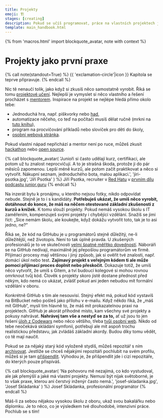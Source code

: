 ```yaml
---
title: Projekty
emoji: 🏗️
stages: [creating]
description: Pokud se učíš programovat, práce na vlastních projektech je nejdůležitější věc na tvé cestě
template: main_handbook.html
---
```


{% from 'macros.html' import blockquote_avatar, note with context %}

# Projekty jako první praxe

{% call note(standout=True) %}
  {{ 'exclamation-circle'|icon }} Kapitola se teprve připravuje.
{% endcall %}

Nic tě nenaučí tolik, jako když si zkusíš něco samostatně vyrobit. Říká se tomu [projektové učení](https://cs.wikipedia.org/wiki/Projektov%C3%A9_u%C4%8Den%C3%AD). Nejlepší je vymyslet si něco vlastního a řešení procházet s [mentorem](mentoring.md). Inspirace na projekt se nejlépe hledá přímo okolo tebe:

*   Jednoduchá hra, např. piškvorky nebo [had](https://naucse.python.cz/2018/snake-brno/),
*   automatizace něčeho, co teď na počítači musíš dělat ručně (mrkni na [tuto knihu](https://automatetheboringstuff.com)),
*   program na procvičování příkladů nebo slovíček pro děti do školy,
*   [osobní webová stránka](candidate.md#osobni-web-a-blog).

Pokud vlastní nápad nepřichází a mentor není po ruce, můžeš zkusit [hackathon](collaboration.md) nebo [open source](collaboration.md).

{% call blockquote_avatar(
  'Junioři si často udělají kurz, certifikaci, ale potom už tu znalost neprocvičují. A to je strašná škoda, protože ji do pár měsíců zapomenou. Lepší méně kurzů, ale potom začít praktikovat a něco si vytvořit. Nákupní seznam, jednoduchého bota, malou aplikaci.',
  'jiri-psotka.jpg',
  'Jiří Psotka'
) %}
  Jiří Psotka, recruiter v [Red Hatu](https://www.redhat.com/en/jobs) v [prvním dílu podcastu junior.guru](../podcast/1.jinja)
{% endcall %}

Na inzerát bytu k pronájmu, u kterého nejsou fotky, nikdo odpovídat nebude. Stejně je to i s kandidáty. **Potřebuješ ukázat, že umíš něco vyrobit, dotáhnout do konce, že máš na něčem otestované základní zkušenosti z kurzů a knížek.** K tomu slouží projekty. Pokud nemáš vysokou školu s IT zaměřením, kompenzuješ svými projekty i chybějící vzdělání. Snažíš se jimi říct: „Sice nemám školu, ale koukejte, když dokážu vytvořit toto, tak je to asi jedno, ne?“

Říká se, že kód na GitHubu je u programátorů stejně důležitý, ne-li důležitější, než životopis. Není to tak úplně pravda. U zkušených profesionálů je to ve skutečnosti [velmi špatné měřítko dovedností](https://web.archive.org/web/20240329194129/https://www.benfrederickson.com/github-wont-help-with-hiring/). Náboráři se na GitHub nedívají, maximálně jej přepošlou programátorům ve firmě. Přijímací procesy mají většinou i jiný způsob, jak si ověřit tvé znalosti, např. domácí úkol nebo test. **Zajímavý projekt s veřejným kódem ti ale může pomoci přijímací proces doplnit nebo přeskočit.** Dokazuje totiž, že umíš něco vytvořit, že umíš s Gitem, a tví budoucí kolegové si mohou rovnou omrknout tvůj kód. Člověk s projekty skoro jistě dostane přednost před někým, kdo nemá co ukázat, zvlášť pokud ani jeden nebudou mít formální vzdělání v oboru.

Konkrétně GitHub s tím ale nesouvisí. Stejný efekt má, pokud kód vystavíš na BitBucket nebo pošleš jako přílohu v e-mailu. Když někdo říká, že „máš mít GitHub“, myslí tím hlavně to, že máš mít prokazatelnou praxi na projektech. GitHub je akorát příhodné místo, kam všechny své projekty a pokusy nahrávat. **Nahrávej tam vše a nestyď se za to,** ať už jsou to jen řešení [úloh z Codewars](practice.md) nebo něco většího, třeba [tvůj osobní web](candidate.md#osobni-web-a-blog). Nikdo od tebe neočekává skládání symfonií, potřebují ale mít aspoň trochu realistickou představu, jak zvládáš základní akordy. Budou díky tomu vědět, co tě mají naučit.

Pokud se za nějaký starý kód vyloženě stydíš, můžeš repozitář s ním [archivovat](https://docs.github.com/en/repositories/archiving-a-github-repository/archiving-repositories). Jestliže se chceš nějakými repozitáři pochlubit na svém profilu, můžeš si je tam [přišpendlit](https://github.blog/2016-06-16-pin-repositories-to-your-github-profile/). Výhodou je, že přišpendlit jde i cizí repozitáře, do kterých pouze přispíváš.

{% call blockquote_avatar(
  'Na pohovoru mě nezajímá, co kdo vystudoval, ale jak přemýšlí a jaké má vlastní projekty. Nemusí být nijak světoborné, je to však praxe, kterou ani čerstvý inženýr často nemá.',
  'josef-skladanka.jpg',
  'Josef Skládanka'
) %}
  Josef Skládanka, profesionální programátor
{% endcall %}

Máš-li za sebou nějakou vysokou školu z oboru, ukaž svou bakalářku nebo diplomku. Je to něco, co je výsledkem tvé dlouhodobé, intenzivní práce. Pochlub se s tím!

<!-- {#

https://dariagrudzien.com/posts/the-one-about-your-github-account/

kam veřejně napsat, že tady chybí https://junior.guru/handbook/practice/#najdi-si-projekt info o tom, že projekt nemusí být unikátní? že to může klidně být todolist
protože mám pocit, že si to tak 2/3 lidí myslí, možná i víc

https://free-for.dev/

Challenging projects every programmer should try - Austin Z. Henley
https://austinhenley.com/blog/challengingprojects.html

https://www.frontendmentor.io/

https://codingcompetitions.withgoogle.com/codejam
https://adventofcode.com

Prozkoumat tohleto od Radka - https://www.codingame.com/start

ODKAZ + Oficiálna windows calkulacka je napisana v C++, open source tu https://github.com/microsoft/calculator Kalkulačky napísané v pythone nájdete tu https://github.com/topics/calculator-python

Návrhy na menší projekty, které si začínající programátor může zkusit udělat

Zen advice about code ownership
https://twitter.com/vboykis/status/1325972944636567553

jak na projekty https://discord.com/channels/769966886598737931/769966887055392768/897411691321643018

projekty: hypotecni kalkulacka, bot na CI o pocasi, git scraper, ...

nápady na "domácí projekty"

projekty vs zadání na pohovory

č.d jako projekt https://discord.com/channels/769966886598737931/769966887055392768/809182650497105930

Jak na projekty
https://docs.google.com/document/d/1gk-sER2SHuW6T9sJZyYg5nMUaKNh0w2_-5HCGiF9zxs/edit
https://discord.com/channels/769966886598737931/769966887055392768/817042156581421086

https://blog.cesko.digital/2021/06/zkuste-open-source

tipy na projekty - č.d nebo okopírovat věc (spotify, yablko kurz viz link)
https://www.linkedin.com/feed/update/urn:li:activity:6796762431776403456/
https://www.codementor.io/projects

https://www.heroine.cz/zeny-it/7047-jak-si-vybudovat-portfolio-a-ukazat-co-uz-v-it-umite

koľko HODÍN DENNE musím PROGRAMOVAŤ? (programátor radí) https://www.youtube.com/watch?app=desktop&v=LG-d_BOZE6k

big book of small python projects https://nostarch.com/big-book-small-python-projects, https://overcast.fm/+YStfd8vYo


https://www.facebook.com/groups/frontendistiprace/posts/3175112979423874

Jak tady už lidi radí, kurz nestačí - i kdyby ti to na kurzu nastokrát opakovali 🙂 Pár takových kurzů se blíží k tomu, aby to stačilo, ale i tak někdy pochybuju. Až se něco naučíš, potřebuješ si to pak sám na něčem vyzkoušet a dokázat tím sobě a později na pohovoru ostatním, že nabyté znalosti dokážeš samostatně aplikovat. Samostatně neznamená, že ti nesmí nikdo radit, to vůbec, ale že sám postupuješ a postupně něco tvoříš, debuguješ, hledáš řešení, vybíráš řešení, aplikuješ rady, analyzuješ problém, rozvrhneš si práci.

Takže přesně jak tady padlo, udělat appku na počítání slepic. Nejdřív jen HTML a CSS, pak něco rozhýbat přes JS. Pak přidat počítání bobků slepic. Pak přidat uložení do localstorage. Pak přidat možnost lajkovat slepice. Pak vylepšit design. Pak to třeba přepsat do nějakého frameworku. Tohle si po večerech ladit, ptát se všech okolo když se na něčem zasekneš, získávat sebedůvěru a učit se při tom další věci, které při tom samy vyplynou (Git, API, atd.) a budeš potřebovat je pochopit.

V průběhu to někam nahrát a ukazovat lidem, ať si do toho klikají a počítají slepice. Třeba ti i napíšou, že to nefunguje dobře na mobilu, nebo něco poradí. Nemusí to být hotové, protože to nebude hotové nikdy. Kód nahraješ třeba na ten GitHub a do CV dáš na oboje odkaz - na kód i výsledek. Vyladíš CV a už v průběhu, co vylepšuješ kalkulačku na slepice, začneš CVčko posílat na juniorní nabídky, nebo sem napíšeš znovu a nabídneš se, ale už s něčím v ruce. Jak by vypadal tvůj status tady, kdyby k němu byl odkaz na kalkulačku slepic? 😃 Jako zní to vtipně, ale já si myslím, že bys pár nabídek práce už i dostal.

Přes vlastní projekt máš šanci kompenzovat neformální vzdělání, které máš díky kurzu, rozšířit si vzdělání o další praktické věci, upevnit svoje sebevědomí a mít v ruce něco, co ukážeš na pohovoru. Pokud se budeš v průběhu tvorby projektu ptát a chodit na srazy Frontendistů a networkovat, najdeš si už i nějaké kámoše v oboru, kteří ti poradí, nebo něco dohodí.

Já tohle lidem radím na https://junior.guru/handbook/ a v klubu https://junior.guru/club/, který jsem pro juniory vytvořil přesně za účelem toho, aby měli někoho po ruce a dostalo se jim pomoci. Z toho co pozoruju, toto je ten osvědčený postup, jak ve tvém případě (a případě Zuzka Procházková, která tu psala komentář) postupovat.

Automated Code Review for C#, C++, Java, CSS, JS, Go, Python, Ruby, TypeScript, Scala, CoffeeScript, Groovy, C, PHP, Dockerfile, Shell, YAML, Vue, HTML, Swift, Kotlin, PowerShell, Dart and R source code | CodeFactor
https://www.codefactor.io/

TODO přidat do projektu:

Me osobne prijde, ze nejlepsi zpusob jak "se to naucit" je najit si problem(y) ktery te tizi, a zkusit s tim neco udelat. Zacnes od drobnosti (ano, na zacatku je tezky zjistit, co je drobnost, ale to je soucast procesu uceni se) typu "rucne neco opakovane pisu do excelu, tak si na to udelam program", nebo "hraju onlinovku a zajima me jak optimalne utracet zdroje a posilat vojacky do bitvy" (hmm, existuje vubec jeste fenomen veic jako Duna online a tak? Citim se starej), pak si zkusis napsat treba jednoduchou skakacku, nebo neco co ti pomuze ucenim se treba ciziho jazyka. Zjistis ze existuje neco jako sit a internet, tak si zkusis k ty skakacce treba pripsat druhyho hrace ovladanyho po siti...

pythonanywhere
https://www.facebook.com/groups/ucimepython/permalink/2784405088331098/

Nápady na projekty
https://www.reddit.com/r/learnprogramming/comments/i2c0ud/keep_being_told_to_build_projects_but_dont_know/

Python projects for beginners
https://www.reddit.com/r/opensource/comments/i2bqyx/i_made_3_current_python_projects_for_beginners/

Python Projects with Source Code – Practice Top Projects in Python
https://data-flair.training/blogs/python-projects-with-source-code/

Čus - v dnešním videu vysvětluje jak začít s prgáním, má tam doporučení na nějaký tutoriály, to je celkem standardní, ale na konci se mi líbí jak zmiňuje svůj první programovací projekt, to mi občas chybí, něco hodně konkrétního. https://www.youtube.com/watch?v=khqIPspzh4A

https://www.practicepython.org/exercises/

Jak na projekty - jak zjistit zda jsem si nevymyslel blbost
https://discord.com/channels/769966886598737931/789045589869461536/911723281869053952

web scraping sandbox
http://toscrape.com/

https://www.vaclavaky.cz/
https://github.com/jandolezal/energy-mix
https://jakbude.herokuapp.com/

review
https://discord.com/channels/769966886598737931/1089219133968752650/1096078922724163615

https://dariagrudzien.com/posts/the-one-about-giving-and-receiving-feedback/

Jak sehnat jobíky
https://discord.com/channels/769966886598737931/769966887055392768/857539026194399232


PROC NEDELAT ESHOPY
Rozhodně ne jako byznys model pro začátečníka v oboru. Fungující byznys modely v tomto směru:
- Jsme velmi náročný eshop a máme vlastní inhouse tým lidí, kteří ho dělají (Alza, Mall, CZC…).
- Jsme velká firma, která dělá pouze systém pro eshopy a to prodáváme ostatním (Shopify, v česku ShopSys), ostatní u nás provoz eshopu de facto outsourcují.
- Jsme velká agentura s týmy lidí a jsme schopni vytvořit nebo dlouhodobě tvořit náročný eshop úplně na míru jako subdodavatel. (Vlastně nevím, jestli toto v roce 2021 opravdu ještě existuje?)
- Jsme malá agentura nebo profesionál na volné noze. Umím(e) dobře WordPress, WooCommerce, Shopify, apod., všechno zvládám(e) naklikat, nastavit, přizpůsobit, doplnit custom šablony, nainstalovat pluginy, propojit, atd.
Třeba https://www.digismoothie.com/ je česká firma o pár lidech, dělají eshopy na míru, ale dělají je tak, že použijou Shopify a postaví to na tom 🙂 Protože kdyby měli dělat všechno, tak je to za a) zbytečné, b) by se zbláznili z toho, jak by se nadřeli.
Čím menší jsi, tím spíš se živíš rozšiřováním polotovaru v podobě WordPressu apod., jinak je to naprosto nerentabilní. Neříkám, že jako freelancer neseženeš zakázku na zhotovení eshopu, ale takové zakázky považuju za spojení pomýleného zadavatele a pomýleného zhotovitele, protože jeden nebo druhý by měli tušit, že platit zhotovení eshopu od úplných základů je blbost a reálně to má smysl opravdu až pro level na úrovni Alza, Mall, CZC, atd.
https://www.facebook.com/groups/144621756262987/permalink/847188889339600/?comment_id=847716445953511&reply_comment_id=848019465923209


včera a předevčírem mi bublinou prolétlo tohle vlákno https://twitter.com/varjmes/status/1363607492765376513, kde se lidé vyjadřují k tomu, jestli dělají side projects nebo ne. spousta lidí programuje v práci, ve volném čase už ne, to myšlení o programátorovi, co programuje od rána do noci se už posunulo. časté jsou sebevzdělávací side projects - vyzkoušet si technologie apod. nebo "cesta je cíl" - hraní si s projektem, ale nikdy nedokončit.

tipy na projekty
https://www.theguardian.com/news/datablog/2012/apr/25/baby-names-data
https://www.theguardian.com/news/datablog/2012/feb/14/highstreet-clothes-size-chart

Charakter juniorniho projektu
https://discord.com/channels/769966886598737931/788826407412170752/861505874539446282

--- https://discord.com/channels/769966886598737931/789087476072710174/862669093898813440
Jako nástroj doporučim naprosto boží TablePlus. Velmi lightweight, velmi rychlý, relativně levný https://tableplus.com/
---


--- https://discord.com/channels/769966886598737931/789087476072710174/864057143056662528
Zrovna ve čtvrtek jsem se na to víc koukal a úvodní video z této stránky má asi 25 minut a dá slušnou představu 😀
https://docs.docker.com/get-started/
---


--- https://discord.com/channels/769966886598737931/789087476072710174/864484645721604097
V minulosti měli limit 18 hod./den. Teď mají 550 hod./měsíc, případně 1000 hod./měsíc, když ověříš svojí identitu platební kartou. Průměrný měsíc má 730 hod. (konstanta, kterou je dobré si pamatovat, když procházíš ceníky cloudových služeb), takže by to mělo být v pohodě, i když tam pošleš Pingdoma/UptimeRobota.

Zdroj: https://devcenter.heroku.com/articles/free-dyno-hours#free-dyno-hour-pool
---


--- https://discord.com/channels/769966886598737931/769966887055392768/859041142553051138
Z mých poznámek, kde se dají sehnat projekty na rozjezd:

- https://junior.guru/practice/#projects
- dobrovolničení pro https://cesko.digital/
- okopírovat existující věc (viz co píše <@!419662350874837003> nebo yablko tu https://www.linkedin.com/feed/update/urn:li:activity:6796762431776403456/, nebo úplně pecka je toto https://github.com/danistefanovic/build-your-own-x )
- zpracování dat o jménech https://www.theguardian.com/news/datablog/2012/apr/25/baby-names-data, o velikostech oblečení https://www.theguardian.com/news/datablog/2012/feb/14/highstreet-clothes-size-chart
- nějaká další inspirace tady https://www.codementor.io/projects
- https://data-flair.training/blogs/python-projects-with-source-code/
- https://automatetheboringstuff.com/
- tady je spousta dalších nápadů  https://www.reddit.com/r/learnprogramming/comments/i2c0ud/keep_being_told_to_build_projects_but_dont_know/

Nejlepší samozřejmě je, když k tomu máš nějaký osobní vztah, tzn. něco, co ti usnadní život nebo tě bude bavit, ať už je to program, který analyzuje výdaje na účtu, hypoteční kalkulačka na míru, procvičování počítání pro děti, osobní web o nějakém koníčku... Trochu už se to řešilo i tady https://discord.com/channels/769966886598737931/769966887055392768/817042156581421086
---


--- https://discord.com/channels/769966886598737931/788832177135026197/887690090162298930
Al Sweigart byl teď hostem podcastu https://realpython.com/podcasts/rpp/77/  právě kvůli té nové knížce. Docela inspirativní na poslech a obsah knihy je volně i online zde: https://inventwithpython.com/bigbookpython/
---


--- https://discord.com/channels/769966886598737931/789107031939481641/990100877064953856
Chceš ale vlastně vědět, jestli už je máš znalosti na to to zkusit, že?

Takovou informaci ti koukání na ta zadání bohužel nemusí dát, protože nevíš jak na to, co z toho zvládneš budou reagovat v té firmě. Někde mají hodně velká zadání, která „nejdou“ dodělat, chtějí třeba vidět, kam se dostaneš za dva dny a jak to bude vypadat apod.

Neříkám, že se z toho něco nedozvíš, ale dává mi větší smysl udělat si samostatný projekt (tedy ne takový, kterým tě provází nějaký tutorial) a pak to jít zkoušet už na ty pohovory.

Nevíš na co narazíš. Ten proces není nějak standardizovaný jako maturity, firmy jsou různý, dělaj různý věci a lidi v nich jsou taky různí, takže co stačí někde nemusí stačit jinde atd.

Samozřejmě jde i o to, jestli chceš/potřebuješ změnu co nejrychleji nebo je ti jedno, že budeš doma sedět třeba půl roku nebo rok „zbytečně“. Ono i kdybys řekl, že se „to chceš pořádně naučit“ tak si myslím, že po nějakých základech už se stejně rychleji budeš učit ve firmě už jen protože tomu budeš moci věnovat o dost víc času.
---


--- https://discord.com/channels/769966886598737931/769966887055392768/974343605437206548
Mít každý, i malý projekt, v gitu není špatný nápad, zvykat si s tím pracovat je důležité.

Jestli to pak chceš poslat i na GitHub je na tobě. Je to tvůj GitHub a je ok tam mít i nějaké rozpracované nebo banální věci veřejně.

Ale! Pokud hledáš první práci, mysli ale na to, že ten GitHub tě reprezentuje a pokud už se na něj bude někdo dívat, tak nebude mít moc času ani motivace to procházet všechno. Proto si myslím, že je lepší tam mít 2-5 tvých nejlepších projektů a ostatní skrýt, protože pokud se tam někdo dostane, může si udělat mylný dojem o tom, jak komplexní věci už zvládáš.
Jasně, odkážeš na ně z CV přímo, ale nikdy nevíš, kdo a jak se kam dostane…
---


--- https://discord.com/channels/769966886598737931/769966887055392768/974689373226422292
Čtu tvůj případ až teď a chtěl jsem poradit, ale nemám co 😎 Už tady všechno padlo:

1. Pokud už máš v něčem základy, šup a tvořit, vykašli se na další kurzy a učení teorie. Nejvíc se teď naučíš tím, že vytvoříš něco reálného, ať už to bude super mario nebo appka počasí se sluníčky a mráčky. Můžeš projet <#788826190692483082>, nebo můžeme zkusit něco vymyslet speciálně pro tebe. Je jedno co to bude, jako praxe a jako ukázka na pohovoru se počítá cokoliv, klidně webovka pro tvoje morče, pexeso s dinosaury, nebo kalkulačka pojištění. Začít s něčím malým a pak po kouskách vylepšovat, sdílet to tady, klidně rozpracované, nechávat si radit (to je odpověď <@971787978689089676> jak nevyhořet na vlastním projektu <:thisisfine:900831851361501214> ).

2. Dva pohovory jsou málo a motivoval bych tě, ať zkoušíš dál, ale pokud nemáš projekt, tak to dělat nebudu. Vytvoř si projekt, vylepšuj ho postupně, ukazuj ho pak jako praxi, kterou máš. Nech si vyladit CV podle https://junior.guru/handbook/cv/ v <#839059491432431616>. A potom až selže desátý pohovor, pojďme se zamyslet nad tím, kde je problém.

Dík <@652142810291765248>, <@971787978689089676>, <@814084764838658111>, <@866239781313708045> a dalším, že jste už <@567592397647773706> tak pěkně poradili <:meowthumbsup:842730599906279494>
---


--- https://discord.com/channels/769966886598737931/788832177135026197/969844861714984980
Narazila jsem na toto, super jako inspirace na projekty: https://copyassignment.com/
---


--- https://discord.com/channels/769966886598737931/811910392786845737/966807181519372338
<:react:842332165822742539> React-like framework v <:python:842331892091322389> Pythonu pro terminál 🙂 Třeba se to bude někomu hodit na projekt: https://github.com/Textualize/textual
---


--- https://discord.com/channels/769966886598737931/788832177135026197/965331497106165800
**Hromada zdrojů pro ruzné UI, stock media, Icons, Favicons, tools a miliarda dalšího!**
_Doporučuji si to připíchnout někde do záložek :-)_

_Velmi často aktualizované a přidávané další užitečné zdroje._

- https://github.com/bradtraversy/design-resources-for-developers#favicons
---


--- https://discord.com/channels/769966886598737931/769966887055392768/965219975793098842
Tip na projekt: když nevíte, co nového vytvořit, zkuste místo toho něco zkopírovat 🙂 https://dev.to/eknoor4197/i-built-a-devto-clone-from-scratch-including-the-api-56k9
To mi připomíná, že někdo takhle před lety přinesl na pohovor do Seznamu vlastnoručně vytvořenou kopii Seznam homepage. Prý byl úspěšný 🙂 Dává to smysl i z toho pohledu, že pak mate hromadu společných témat k diskuzi.
---


--- https://discord.com/channels/769966886598737931/769966887055392768/907183575244345355
https://www.reddit.com/r/learnprogramming/comments/2a9ygh/1000_beginner_programming_projects_xpost/
---


--- https://discord.com/channels/769966886598737931/811910782664704040/1085161148330029156
Třeba má někdo detailnější poznámky, ale alespoň body ze včerejšího povídání tady v klubovně.
Nebudu to ale vysvětlovat ani rozepisovat.

**Časté chyby začátečníků, když píšou HTML a CSS**
– nekódují podle návrhu, přestože to je většina práce pro většinu těch, co CSS tvoří
– kódují podle návrhu v PNG/JPG apod. místo Figmy (případně XD nebo Sketche)
– berou návrh příliš doslova (vlevo 39px, vpravo 40px…)
– berou návrh od oka: nedávají hodnoty z Figmy
– kopírují „CSS“ z Figmy, přestože 98 % těch hodnot nemá správné jednotky, případně nejsou dostatečné (font-family)
– nastavují `width` častěji než je nutno a ještě pevnými jednotkami (nevyužívají % apod.)
– nastavují `height`, které není potřeba nastavovat skoro nikdy – výška elementů vzniká z velikosti obsahu (často velikosti písma, line-height atd.) jeho paddingů, marginů, borderů atd. ne tak, že nastaví `height`
– zbytečně zaokrouhlují, i 5 desetinných míst je v pořádku
– používají padding tam, kde by stačil margin nebo dokonce gap
– nevyužívají dědičnost vlastností pro nastavení vlastností textu v celé stránce/webu
– jejich css selektory kopírují strukturu v HTML např. `body header p { … }` apod.
– používají v selektorech ID (stačí elementy, třídy + pseudoelementy, pseudotřídy atd.)
– využívají proměnné (custom properties v CSS nebo proměnné v Sassu) tam, kde nemají moc smysl
– používají _CSS reset_, který „smaže“ přiliš mnoho výchozích vlastností a musí je pak znovu nastavovat, spousta práce navíc
– mají „špatně“ nevalidní kód, nevyužívají validátor („dobře“ nevalidní kód je takový, který nic nerozbije, validita sama o sobě velkou hodnotu nemá)
– nekomentují si kód a za pár dní neví proč tam je to, co tam je

A dvě věci, které jsem myslím nezmínil.
– v Sassu příliš vnořují, špatně se to čte
– neporovnávají návrh s výsledkem v prohlížeči
– netestují ve všech možných šířkách (a případně i výškách).
---


--- https://discord.com/channels/769966886598737931/811910782664704040/1077904819328651344
V <#1075155024965025792> <@1016967149371277323> otevřela téma webu jako portfolia frontendisty.
Nemyslím si, že je nutné ho mít, ale mají ho všichni klienti <:coreskill:929824061071192084> CoreSkillu, kteří s námi procházejí cestou z „umím málo“ do „mám první práci“.

Proč? Protože je to výborné zadání na jednoduchý statický web, kterým začínáme a je méně motivující dělat nějaký cvičný, který se pak zahodí, než tohle, co má nějakej smysl a navíc obsah je jasnej. Taky je časem větší motivace ho upravovat a vylepšovat.
---


--- https://discord.com/channels/769966886598737931/1069298711202644051/1072093745635405924
Já vím, jak jsi to myslel, ale trochu se v tom pošťourám 🙂
> použitelná pro prezentaci mých dovedností, když odkaz posílám při odpovídání na nabízené pracovní pozice
Něco jsi vytvořil a je to odrazem tvých znalostí. Použitelné je tedy cokoliv, co zrovna vytvoříš, jelikož to dává firmě informaci o tom, co zhruba tě budou potřebovat doučit. (Slovo „zrovna” je důležité, protože neaktualizovaná věc stará půl roku, rok, by už asi tvé současné znalosti neodrážela.) Neexistuje žádná laťka projektu, za kterou když se dostaneš, je to použitelné. Můžeme vychytat nějaké chybky, které dělá každý začátečník. Ty si je opravíš a tím vylepšíš své znalosti. Takže se nestane opět nic jiného, než že projekt zrcadlí tvé znalosti. Prostě tvoř, vylepšuj a sem tam to zkus poslat na nějaké firmy s CVčkem. Pak ta otázka nestojí, jestli je to dost dobré, ale jestli si ta konkrétní firma vyhodnotí, že na ty konkrétní úkoly, na které tě potřebuje, tě se zvými zdroji zvládne zaučit z té úrovně, kterou si domyslí podle tvého projektu.
---


--- https://discord.com/channels/769966886598737931/1067513448168181850/1067758031472967750
hele mám 6 projektů
---


--- https://discord.com/channels/769966886598737931/1054825337160212571/1057998994980221040
<@668226181769986078> Myslím si, že i jinak proaktivní jedinci můžou mít s projekty problém, ať už se bavíme o jejich vymýšlení nebo realizaci. Společný projekt podle mě člověka více "nakopne", vyzkouší si (byť třeba v hodně omezené míře) spolupracovat s někým jiným a může se u toho naučit věci, se kterými se u samostatného projektu setkat nemusí 🙂 Může se tak třeba podílet i na něčem větším, co by jinak sám nezvládl. Někdo by to taky mohl vidět jako hybrida vlastního projektu a přispívání do něčeho open-source 🤷‍♂️

Moje představa zjednodušeně v bodech ⬇️ ⬇️ ⬇️ Hlavní jsou první dva body, další dva už jsou jen takové doplňky.
---


--- https://discord.com/channels/769966886598737931/1049695821962170498/1049697487209910272
Zkusím ti to dilema vyřešit: pokud se hlásíš na frontendové pozice, tak to musíš mít 100%, pokud ne, tak nepotřebuješ ani web.
---


--- https://discord.com/channels/769966886598737931/983615979881906197/983620893458702356
Pokud bys neměl projekt, tak na https://www.frontendmentor.io/ jsou zadání včetně návrhů.

Tenhle je zadarmo https://www.frontendmentor.io/challenges/space-tourism-multipage-website-gRWj1URZ3 (spíš webovka, ale můžeš ji udělat v Reactu, že jo…)

Jsou tam i víc JS věci typu pexeso https://www.frontendmentor.io/challenges/memory-game-vse4WFPvM a další
https://www.frontendmentor.io/challenges?difficulties=5,4&languages=HTML|CSS|JS

**Pokud bys dělal něco jinýho než *Space tourism*, tak si zaplať těch 12 dolarů na 1 měsíc a stáhni si zadání včetně souboru Figma, což je grafický program ve kterým dělá návrhy webů většina designérů. Je zadarmo (pro tvoje účely) a měl bys umět z něj vytáhnout jak co má přesně vypadat.**
---


--- https://discord.com/channels/769966886598737931/1113873887445397564/1113931127531520050
Junior guru je skvělá příručka. Nauč se základy , udělej alespoň jeden velkej projekt, vymazli github -cv. Následoval jsem tyhle kroky a fungovalo to. Ale nemůžeš vynechat ten projekt. Musíš si prostě tim ušpinit ruce a zaměstnat hlavu. Když si vymyslíš svůj, bude tě to více bavit. Ale musíš vytvářet. A googlit ,jak na ty dílči kroky, ne procházet něčí osnovu. Protože to tě nenutí tolik přemýšlet. člověk  nesmí skončit u piškvorek z návodu, musí přidat něco svého co ho donutí se posunout. A bude to nepříjemné, když se zasekneě. Stalo se mi to hodněkrát. Celý den jsem strávil na tom , jak udělat jednu věc, kterou senior napíše za  20 minut.  Bylo to peklo, říkal jsem si , tohle už je můj limit.  Ale pak jsem to vždy nějak napsal a fungovalo to. Po třech měsích v práci se stydím, za svůj projekt, se kterým jsem se o tu práci ucházel. Ale podle mě bylo to co zaměstnavatele přimělo mě vyzkoušet. To , že se pokusím udělat to co jsem si dal za úkol i když to je náročné. Protože ten projekt je  pro začátečníka podle mě náročnější než kurz.  Ale zábavnější. A určitě tě vědomí toho, že si to dokázal vyrobit, naplní víc, než certifikát.
Nechci hodnotit výše zmíněné kurzy,  určitě mohou pomoci získat znalosti. Ale upřímně si polož otázku, jestli ty nepotřebuješ jen aplikovat a procvičit to, co už si minimálně jednou slyšel. Fandím ti. Máš výdrž a když nepolevíš, tak se ti ten cíl splní. Sleduji tě už dlouho a opravdu držím palce. Kdyby si měl pocit, že se chceš na něco z mé cesty zeptat, klidně napiš. Ale opravdu, zkus jít za tu hranu, toho, co se ti třeba nechce..tam tě totiž čeká to ,co chceš 🙂
---


--- https://discord.com/channels/769966886598737931/788826190692483082/1119196194686648410
Pro ilustraci, tady je screenshot z plánovací tabulky, jak probíhal vývoj tohoto projektu.
---


---
https://neal.fun/space-elevator/ a dalsi na https://neal.fun/ jako inspirace
---


--- https://discord.com/channels/769966886598737931/811910782664704040/1136353788438007968
Zajímavé věci se ženou do CSS. Líbí se mi, jak si s tím vším borec hraje ❤️ Prostě jen proto, že může. Možná je to inspirace i pro juniory - až budete pracovat, tak budete muset dělat na užitečných věcech. Ale ve svých projektech si můžete hrát 😄 https://slideslive.com/39000629/supercharge-your-skills-with-creative-coding
---


--- https://discord.com/channels/769966886598737931/811910392786845737/1127897051741560883
Přivedlo mě to i na projekt refurb, který umí „modernizovat“ kód: https://github.com/dosisod/refurb Umím si představit, že by to šlo pustit na kódu nováčka v Pythonu a že by to umělo doporučit, jak nějaké věci jde s novějšími verzemi Pythonu udělat jednodušeji nebo chytřeji.
---


--- https://discord.com/channels/769966886598737931/811910392786845737/1127896694323949619
Zajímavý článek o tom, jak použít GitHub API a najít zajímavé nové projekty v Pythonu za účelem toho, že by do nich mohl člověk třeba i přispět v rámci open source: https://mostlypython.substack.com/p/exploring-recent-python-repositories
---


--- https://discord.com/channels/769966886598737931/769966887055392768/1196419372537876502
Často tu někdo řeší/řešil **výběr/vypracování prvního projektu**. Můžu doporučit tento článek: https://blog.boot.dev/education/building-your-first-coding-project/ Jsou tam samozřejmě zmíněně věci týkající se přímo dané vzdělávací platformy a zaměření (backend), ale i tak si myslím, že jde o dobré čtení 🙂
---


https://nedbatchelder.com/text/kindling.html


--- https://discord.com/channels/769966886598737931/1202963994420449380/1203002747532877874
Souhlasim s tim co bylo receno, ostatne se ti bude i lepe povidat o projektu, ktery je ti blizsi a ktery pouzivas. Dulezite take je, v jakem je ten projekt stavu - velky dojem, alespon na me, udela treba README kde je popsane jak projekt spustit, prilozene testy, nejaka standardizace atd proste ty veci ktere jsou casto vnimane jako "navic" a pritom jsou tolik dulezite pro realnou praci v pythonu. Zaroven jsou to ty veci, ktere cloveka bavi kdyz dela na projektu co je mu blizky a bavi ho si to vysperkovavat.

Par bodu na ktere se doporucuju podivat (a bez kterych si nedokazu predstavit realny projekt v jakekoliv firme):

* `README.md` s popisem co a jak to dela, jak to nainstalovat a rozjet
* `pyproject.toml` (nebo `setup.py`, `setup.cfg`, konkretni implementace je vcelku jedno) se zavislostmi (vcetne verzi)
* `pre-commit` s beznymi hooky jako `black` nebo `isort` ci `flake8`
* testy + instrukce jak je pustit v README
* Continuous Integration (CI) bohate staci github actions
* `Dockerfile` ci rovnou `docker-compose.yaml` ktery pusti cloveku demo
* screenshot (pokud je to relevantni) v README

Neni potreba ani jedna z tech veci a asi nikdo neceka, ze takovy projekt bude mit vsechny, ale kazda pomuze. Vzdy radsi uvidim jeden projekt ktery ma alespon par techto veci nez 4x rozpracovany tutorial.
---


--- https://discord.com/channels/769966886598737931/1206299260153237544/1206341306700529715
Souhlas s ostatními a trochu to rozepíšu:
- **více autorů kódu?** čtu: paráda umí nějak spolupracovat na kódu a když budu chtít vidět, co dělala ona, není to moc problém i když pokud to bylo nějak vymezené (třeba A dělal frontend a B dělala backend), tak bych to ještě rovnou zmínil v README
- v extrému si umím i představit, že na větším „cizím“ projektu někdo udělá pár pull requestů, tak odkáže přímo na ně a ne nutně na celý projekt
- **reviews?** čtu: super, někdo se už tomu začátečníkovi věnoval, není to čistej samouk, kterej má většinou hrozný díry
- i když je to projekt toho jednoho člověka nebo není, tak bych se stejně ptal, jak to funguje, co tam bylo těžký atd. jeden člověk dneska může, klidně i sám, spoustu věcí opsat nebo si nechat vygenerovat AI, aniž by jim příliš rozuměl.
---


Don't contribute to open source
https://www.youtube.com/watch?v=5nY_cy8zcO4


--- https://discord.com/channels/769966886598737931/1076121659976720494/1212283617808486411
Kdo obcas koukne na muj github, tak si muze vsimnout, ze tam pribyvaji ruzne casti kodu, nove tridy, metody a tak.
S <@708265650619154521> jsme udelali ohromny pokrok (alespon z me strany) a navic se na tom hodne ucim. Velky plus je to, ze mi Dale pomaha hodne 🙂
Jde to dobrym smerem, momentalne pracujeme na vyberu hry. Je to trochu tvrdsi orisek pro me, ale na druhou stranu uz vim +- co a jak. Chybi mi jeste ta zkusenost, kterou ma Dale.
Dale mi vcera odpoledne poslal zajimavou a velmi motivujici zpravu, cituji: ,,Neboj se experimentovat, neboj se
udelat rozhodnuti, vzdycky to muzes prepsat, zvykej si na to. Udelat "spravne" rozhodnuti na zacatku je temer nemozne.”

Toto me hodne namotivovalo 🙂
---


--- https://discord.com/channels/769966886598737931/788826407412170752/1212371552457330719
A nemá smysl se tím, především v případě domácího projektu, nějak trápit. Mám co mám. Ukážu, co mám. Jasně, za půl roku můžu třeba ukázat víc, ale to je nekonečný závod. Je lepší nechat posoudit druhou stranu, jestli je to pro ně dost, než se upinat na to, ze něco musí mít nějakou laťku, aby to bylo “dokončené” 🤷‍♂️
---


--- https://discord.com/channels/769966886598737931/769966887055392768/1212356957240033331
> My advice to a beginner dev struggling with their side-projects would be to always make sure that you're doing them for yourself, and for the right reasons. Instead of approaching your first project purely as a means to make it big or to impress recruiters, see it firstly as a means to learn and explore what's possible.
https://robbowen.digital/wrote-about/abandoned-side-projects/
---


--- https://discord.com/channels/769966886598737931/1215708215527088218/1217120094392553503
Přijde mi strašně super, že když něco vytvoříš, tak si z toho uděláš video, aby to šlo ukázat. Odkaz na takovou věc se pak dá dát i do CVčka a je to mnohem efektnější, než ukazovat kód. Je jasný, že kód je to důležité, ale holt jsme jenom lidi a když se to dobře odprezentuje, vždycky to zaujme víc. Kéž by tohle umělo víc juniorů.
---


Souhlasím, že dělat nějaké projekty navíc po večerech by nemělo být nutnou podmínkou, ale u juniorů to tak bohužel je, a to především u těch, kteří usilují o career switch a musí tím kompenzovat chybějící formální vzdělání nebo prostě jakoukoliv jinou praxi.


Zadání práce na doma mi dává smysl jen pokud není kód, nad kterým se můžu s kandidátem bavit a když ten kód je, ideálně bez práce dostupný na GitHubu, tak nemá cenu je zadávat.
A na pohovoru se budu (kromě samotné náplně práce) bavit právě o tom kódu… Ne každý si může dovolit mít projekty, ale pořád je to mnohem víc lidí, než si může dovolit studovat VŠ.


Když jsme u toho, tak sice říkáme GitHub a veřejně, ale ve skutečnosti prostě chci vidět kód a pokud je vystavený takhle, tak je to prostě pohodlné, nic víc.


Ber to tak, že na GitHub ti nikdo nekouká, i když je to veřejné, dokud mu k tomu nedáš hodně dobrý důvod. Těch profilů je tam milion a dá velkou práci způsobit, aby se tam někdo na něco koukal, když chceš 🙂


@Honza Javorek jj, o tom vím, díky. Používám ještě popis repositáře, aby na první pohled bylo jasné, že jsem nepsala kód, ale odněkud převzala.

K ostatním projektům doplň informace přímo na GitHubu i do README.md a někam je nasaď, statické jdou přímo na GitHubu.

GitHub mám, ale projektov nemám veľa, sú skôr menšie a momentálne pracujem na jednom rozsiahlom, na ktorom to celé sebaprezentovanie tak nejak staviam. Tiež som si vzala k srdcu rady ohľadom GitHubu a pomaly dokončujem popisy a Readme ku všetkým projektom, takže keď to budem mať hotové, tak to určite zazdieľam do


![👍](https://discord.com/assets/7a934d8b65db3219592b.svg) **dobrý nápad**: Poslat se žádostí o práci odkaz na svůj veřejný projekt na GitHubu
![👎](https://discord.com/assets/cac0458c05c01c5f03c1.svg) **špatný nápad**: Poslat se žádostí o práci odkaz na svůj veřejný projekt na GitHubu, kam jste commitli a pushli také složky jako `__pycache__`, `node_modules` a další a taky přístupy na ssh, k databázi a k emailu, které ta aplikace využívá.
- Tak poprvé se to dá pochopit, když se to stane podruhé, tak už je to docela špatný (a smutný).
- Github se to trochu snaží hlídat, ale samozřejmě to není stoprocentní: [https://docs.github.com/en/code-security/secret-security/about-secret-scanning](https://docs.github.com/en/code-security/secret-security/about-secret-scanning "https://docs.github.com/en/code-security/secret-security/about-secret-scanning")
- Jasně. Ty složky, co jsem jmenoval, se do verzovacího systému nepřidávají, protože to nemá smysl. Je to spíš znak toho, že ti jako samoukovi a začátečníkovi něco uteklo.
- Ostatně to druhý taky, ale přeci jen to je o dost větší chyba, protože jde o bezpečnost.
- Přístupy = heslo + jméno.
- SSH je vlastně přístup na nějaký server [https://searchsecurity.techtarget.com/definition/Secure-Shell](https://searchsecurity.techtarget.com/definition/Secure-Shell "https://searchsecurity.techtarget.com/definition/Secure-Shell")
- Databázi taky nechceš mít veřejně přístupnou a ani nějaký e-mailový účet.
- Jsou místa v konfiguracích nebo prostě v kódu, kde je potřeba ty přístupy mít, to je jasný, ale řeší se to tak, aby nebyly přímo v kódu a tedy v repozitáři i kdyby nebyl veřejný.



- název repozitáře `python-012021.` mě triggeruje hned dvakrát - ta tečka na konci, a to (asi) datum, které se dá vykládat třemi způsoby ![🙂](https://discord.com/assets/6e72cca8dcf91e01fac8.svg)
- `.DS_Store` má asi být v `.gitignore`, ale aspoň je vidět, že máš macOS ![🙂](https://discord.com/assets/6e72cca8dcf91e01fac8.svg) (např. v [https://github.com/MartinaHytychova/martinahytychova.github.io](https://github.com/MartinaHytychova/martinahytychova.github.io "https://github.com/MartinaHytychova/martinahytychova.github.io"))
- tohle asi taky mělo být v gitignore? [https://github.com/MartinaHytychova/CSharp_Calculator/tree/master/obj](https://github.com/MartinaHytychova/CSharp_Calculator/tree/master/obj "https://github.com/MartinaHytychova/CSharp_Calculator/tree/master/obj") a adresář bin nejspíš taky
- hele, apiKey ![🙂](https://discord.com/assets/6e72cca8dcf91e01fac8.svg) [https://github.com/MartinaHytychova/pet-finder/blob/main/src/db.js](https://github.com/MartinaHytychova/pet-finder/blob/main/src/db.js "https://github.com/MartinaHytychova/pet-finder/blob/main/src/db.js")
- jinak ten pet-finder vypadá už aspoň docela netriviálně ![👍](https://discord.com/assets/7a934d8b65db3219592b.svg) ![🙂](https://discord.com/assets/6e72cca8dcf91e01fac8.svg) škoda, že má generické readme. A dokonce i nasazené to je ![👍](https://discord.com/assets/7a934d8b65db3219592b.svg) [https://pet-finder.netlify.app/#/](https://pet-finder.netlify.app/#/ "https://pet-finder.netlify.app/#/")
- Pokud zakladate novy repozitar na GitHubu, muzete rovnou pridat .gitignore pro dany jazyk/ide. Pripadne se da pro vetsinu jazyku stahnout tady - [https://github.com/github/gitignore](https://github.com/github/gitignore "https://github.com/github/gitignore")
- S těmi tokeny apod. doporucuju projít si [https://12factor.net/](https://12factor.net/ "https://12factor.net/"), to je v podstatě standard, jak se dnes delaji webové aplikace z hlediska konfigurace, nasazováni, apod. Mnoho lidi by řeklo ze to je takový nepsany, obecně prijimany standard, ale on není nepsany, je popsaný tady na tom webu ![😀](https://discord.com/assets/503f3c92fca30bb4275f.svg) Především [https://12factor.net/config](https://12factor.net/config "https://12factor.net/config") se konkrétně zabývá tím jak dělat konfiguraci tak, aby se nemusel nějaký token nebo heslo commitnout do gitu, kde to uvidí všichni
- gitignore.io




Bylo by fajn v tom CV k MealPalu dát nějaký testovací login. Ne každému se bude chtít registrovat, aby viděl funkcionalitu uvnitř a venku jí tolik k vidění není a to je velká škoda!

Vše, co jsem nenapsal mi přijde fakt fajn 👍 , máš u všeho na GH popisky, readme (u jednoho ne, ale to je nějakej cvičnej Czechitas projektík, možná bych ho schoval), url atd. Máš i pořádnej velkej projekt a tak dále. Držím palce.


Jinak pokud bys chtěl ještě víc zdůraznit, že https://github.com/spaze/libini-djgpp je jen pro archivní účely, můžeš teď na GH repo přímo označit jako archivované, což dá návštěvníkům na první pohled jasnou message. Je to repo > settings > dole dole dole danger zone > Archive this repository


https://www.drmaciver.com/2015/04/its-ok-for-your-open-source-library-to-be-a-bit-shitty/


Taky mrkni na .gitignore a přidej si tam složku .idea.


Mrkni na https://www.makeareadme.com/ jsou tam dobré tipy na to, jak a co napsat.

Taky využij funkce GitHubu a doplň popisy těch projektů. Radši dobrou češtinou než špatnou angličtinou.

Nicméně v kódu je asi lepší angličtina pro názvy proměnných i když upřímně je to to poslední, co bych při zkoumání toho, jak někdo přemýšlí řešil. To už by mě víc zajímalo, jestli ty názvy opravdu popisují to, co obsahují nebo co funkce dělají…



Těm projektům na Githubu chybí třeba popis, co to vlastně je, jak to funguje, a odkaz na nasazenou verzi, ale asi na tom ještě pracuješ. Bude se to hodit, až/pokud se těmito projekty a svým Github profilem budeš prezentovat při hledání práce.

gitleaks projdou kod a oznami vsechno co vypada jako token atd.



dobrá, upravím to podle toho co jste mi napsal, zdá se to celkem i rozumné, a jsem rád za nějakou zpětnou vazbu od někoho kdo se tomu aktivně věnuje, mohl bych se ještě zeptat jak by měl vypadat ideálně github? většina projektu mam převážně ve azure devops, a jen nějaké vybrané jsem si dal do nového github učtu https://github.com/LukePavelka

jedno zadaní od firmy, které jsem vypracoval, jsem si dal taky na github, kritickou chybu nejspiš vidim v tom že jsem udělal jeden velky commit až pak když jsem to měl skoro hotové



Líbí se mi, že projekty maji README, ze kterého jde pochopit, o co jde. Kód samotný úplně neposoudím, ale jinak mi to přijde v pohodě. Jestli je někde jeden velký commit, s tím nic nenaděláš, pokud by se tě na to ptali u pohovoru, tak řekneš, že si to uvědomuješ a že se holt učíš, tak už víš, že se to má dělat jinak. Ale ani jeden velký commit, pokud je na začátku projektu, není úplně chyba. Typicky „initial commit“ v repozitáři může být dost velký, protože před tím, než byl kód Open Source na GitHubu, mohl vzniknout někde vedle a tímto commitem se vše teprve dostalo do repozitáře.



Vpravo nahoře se dá u jednotlivých projektů kdyžtak dopsat jedna větička o projektu a přidat případně odkaz, pokud projekt třeba jede někde spuštěný a má svou webovku.



Zaujalo mě, že některé projekty mají dva contributors, podle jména si vyvozuji, že máš dva GitHub účty. Je pro to nějaký důvod? Přijde mi škoda dělit svou aktivitu na dva účty, pokud ten jeden nepoužíváš na nějakou podvratnou činnost nebo jej nechceš spojovat s vážnou prací (ale jak vidíš, tím že tam má commity, tak se na něj stejně doklikám). Pokud jeden účet nepoužíváš, repozitáře lze přesunout mezi uživateli. Commity na účty GitHub páruje podle e-mailů, takže stačí starý účet smazat a e-mail, pod kterým jsou commity vytvořeny, si přidat k tomu účtu, který chceš používat (GitHub účet může být spárovaný na více e-mailů).


A k těm si vyplň **dobře** 1) popis, abych rychle zjistil o co jde už z přehledu a url přímo na GitHubu, abych se mohl podívat na běžící web, pokud to jde (k tomu ne moc podstatná věc, [https://pet-finder.netlify.app/#/](https://pet-finder.netlify.app/#/ "https://pet-finder.netlify.app/#/") -> [https://pet-finder.netlify.app/](https://pet-finder.netlify.app/ "https://pet-finder.netlify.app/")) 2) readme soubor, nějaký rady na [https://www.makeareadme.com/](https://www.makeareadme.com/ "https://www.makeareadme.com/") abych jako zkoumač toho, co umíš a) snadno a bez práce zjistil o co jde detailněji a třeba jaký technologie / knihovny atd. si tam použila atd. b) uměl si to v případě zájmu snadno rozjet a otestovat sám c) viděl, že dokumentuješ

U každého projektu minimálně do README napsat co to je (mapa útulků), v čem to je vyrobené (React...), proč jsi to vyrobila (dlouhodobě urdžovaný hobby projekt / jednorázové cvičení na kurzu / nějaká cvičení / ...).

A pokud si jsi vědoma nedostatků na tom projektu, lze je do README napsat a přiznat taky: třeba že víš, že tam nejsou testy nebo že blbne přihlašování, ale už se projektu intenzivně nevěnuješ, tak to tak necháváš. Nebo že se k tomu zas někdy chceš vrátit, až bude čas, a napsat, co se tam chystáš vylepšit (todo / roadmap)


dokumentace: Začal bych minimalistickou verzí, kterou zvládneš třeba za hodinu nebo méně. Prostě si dej časový limit a stihni to. Rozepsat to případně můžeš potom.

Já bych asi nějaký opravdu „odpadní“ nebo interní, dočasný apod. radši dal private, míň práce než psát u každýho, že to je jen cosi, co není nic moc a není to udržovaný, což si stejně spousta lidí nepřečte a nedá se vyloučit, že na to nějak nenarazí.


Za sebe: do repositářů, které pošleš, budu koukat na kód a jak pracuješ s gitem. Do těch ostatní nahlédnu také, ale bude mě zajímat spíš jejich historie, než kód: jestli je to tvůj kód, nebo cizí, jak jsou velké commity a jaké píšeš commit messages. To totiž vypovídá o tom, jaké máš návyky: pokud jsou tam commit messages ve stylu "asdfasdf", kde jsou navíc soubory, které spolu očividně nesouvisí, tak to nejspíš značí, nepostupuješ dostatečně organizovaně a ve stresu přestaneš dodržovat konvence. Ten, kdo dokáže udržovat smysluplnou historii vždy, má určitě plus.
Já na tohle zkusím napsat svůj pohled. Dělám většinou technické hodnocení kandidátů a většinou mám max 15-20 minut, abych se dozvěděl co nejvíc o kandidátovi před ústním pohovorem. Takže pokud mám v ruce konkrétní repo, začnu tím. Pak se samozřejmě podívám i zběžně na ostatní projekty. Za mě je lepší, že vidím nějakou aktivitu, i když to jsou školní projekty. Ale rozhodně chlubit se čistě školními projekty nedoporučuji (jsou zde i výjimky). V kódu se většinou dívám jak ten člověk píše kód = má jednotný styl (teď jsem viděl školní projekt, kdy v části souborů bylo odsazeno tabem místo 4 mezer v pythonu), jestli tam používá české komentáře (na tohle jde zavést řeč) Jelikož se u nás ve firmě komunikuje výhradně v AJ, tak u nás musí být všechen kód komentován v AJ... Doporučuji, zkus si tohle 20 minutové kolečko sama na náhodném uživateli a dá ti to představu, kolik zhruba stihneš projít. U ústního pohovoru se pak na kód trochu obrátím, ale zajímají mě i další věci, které v kódu nenajdu.


„... každého věc a svoboda mít na GitHubu co chce.“ To není tak úplně pravda: znám člověka, co na GitHubu chtěl mít práci někoho jiného, vydávat jí za svojí a vydělávat na ní. To bych určitě neoznačoval za jeho svobodu. ![🙂](https://discord.com/assets/6e72cca8dcf91e01fac8.svg) Vím, extrémní případ, ale i s tím je nutné počítat a jakýkoliv kód s nejasným autorstvím (nebo očividně zkopírovaný odjinud) může vyvolat otázky.

Jasně, psal jsem to ne absolutně, ale v kontextu juniorů, kteří podle mě někdy až moc přemýšlí nad tím, jestli by jejich GitHub neměl být učesaný na míru pohovorům. Můj názor je, že ne, že GitHub je moje osobní skříň, kam si odkládám cokoliv, na čem pracuju. Že ta skříň je zároveň i vitrínka pro kolemjdoucí, to je jen příjemný bonus, protože nemusím posílat kód, který chci někomu ukázat, po zipech v mailu.



Když to tady tak čtu, tak mi čím dál víc dává smysl varianta, ke které zatím směřuju: mít pár veřejných projektů v repre verzi = bez komentářů nebo s minimalistickýma v AJ, a zbytek, nebo klidně totéž, v private výukové verzi = podrobně okomentované, abych si i s delším odstupem byla schopná vzpomenout, proč jsem něco napsala tak a tak. Rozhodně ale takové komentáře nemůžu vystavovat veřejně, s tím mám už i přímou negativní zkušenost. Tolik k té svobodě na githubu ![🙂](https://discord.com/assets/6e72cca8dcf91e01fac8.svg)



--- https://discord.com/channels/769966886598737931/1090649291804135485/1090912862542766121

Pokud ti to pomůže, tak je to asi nejčastější chyba začátečníků. Možná bych to měl mít někde napsané, až budu mít v příručce hezkou stránku o projektech 🤔

---


--- https://discord.com/channels/769966886598737931/1082249171278512151/1083785079702163496

Na GitHubu může být ještě detailnější, ale tam nebude koukat recruiter, ten mrkne CV, řekne si, hele má nějakou appku, něco dělá, to pošlu dál. Na GH zase kouká spíš ten technickej člověk, co to posuzuje, mrkne na README, mrkne na kód.

---


--- https://discord.com/channels/769966886598737931/1082316811703427102/1082316817424466000
Mám nějaké vlastní drobné "projekty" a ráda bych je na GitHub dala jako ukázku práce, hlavně přímo kvůli hledání práce, kvůli komunitnímu hodokvasu a poznámkám ani ne 🙂 A teď.
Mám například aplikaci v shiny (dělám v Rku). Takže na GH nahraju kód a do readme dám odkaz na tu apku na webu, kde je možné ji vyzkoušet? Obdobně, když mám script (je to správně použitá terminologie?), kde jsem zpracovala data (u kterých si ani nejsem jistá, jestli bych je mohla publikovat, nejsou moje) a dělám tam klasifikátor - udělám to tak, že nahraju do GH kód, popíšu v readme, co ten script dělá a pak tam například někam nahraju grafy nebo screenshoty úspěšnosti, které z toho klasifikátoru na konci vypadly? Pochopila jsem to správně?
Jde mi o to, že je mi vlastně nepříjemný, že si uživatel/nahlížející nemůže ten kód pustit, aby viděl, jak to funguje. Ani mi nepřišlo, že by to nějak šlo, ale možná jen špatně koukám a hledám. Taky tam cpát ta zdrojová data mi nepřipadá úplně dobré, z vícero důvodů.

---




--- https://discord.com/channels/769966886598737931/1017008201427845153/1017377812602179594

K tomu readme: syntaxe Markdownu

https://docs.github.com/en/get-started/writing-on-github/getting-started-with-writing-and-formatting-on-github/basic-writing-and-formatting-syntax

Něco k tomu jak je psát

https://docs.github.com/en/repositories/managing-your-repositorys-settings-and-features/customizing-your-repository/about-readmes

https://www.makeareadme.com/

---



Jak hodnotíte na GitHubu školní / osobní projekty, které tam kandidáti často nahrají, "jen aby něco bylo na GitHubu"? Z mých zkušeností to jsou častokrát samostatné skripty s pomíchanou češtinou a ne nejlepšími best-practices.

Já to vidím tak, že se juniorům často řekne, aby měli GitHub, ale vlastně se jim tak úplně nevysvětlí, k čemu nebo proč. Přitom se tím myslí spíš to, aby měli pár nějakých větších projektů, kterými prokážou praktické použití znalostí, a na pohovoru už je jedno, jestli jsou na GitHubu nebo v .zipu v příloze. Jenže jak je GitHub známý a používaný pro Open Source, je to vlastně takové nejlepší místo, kam ty projekty dávat, takže se ta rada zkrátí na „mějte GitHub“ a „vše dávejte na GitHub“. Junior pak pokrčí rameny, řekne si OK, asi to je něco jako „mějte LinkedIn“ a něco nebo všechno tam dá, podle toho, jakých rad se mu dostane. Školní projekty nebo cvičení z Codewars, pokud je má. Nebo větší projekty, pokud je má. Nemá ale ponětí, jestli je to dobře, špatně, kolik tam toho má mít, jak moc mají být ty projekty velké, hotové, jak vyzdvihnout ty lepší a jak potlačit ty, kde si člověk jen něco zkoušel (já mám teď třeba 161 repozitářů), atd. V tomto má upřímně mezery ještě i příručka na junior.guru, chtěl bych to vysvětlovat lépe.

To, co tam mají, je pak většinou to, co mají. To, co by rád viděl technický recruiter, je „hezky uklizený a načančaný“ repozitář, ideálně s projektem o rozsahu zhruba bakalářky (teď nemyslím tu textovou část, ale tu programovací).

Asi bych se 1) zeptal, jestli si nesyslí ještě něco v šuplíku, protože spousta lidí se přece jenom svůj kód stydí dávat veřejně, 2) na ty projekty bych se díval hlavně z pohledu „toto je to, co ten člověk umí, jaké best practices má zažité a jaké ne a dává mi představu, co ho budu muset doučit“. České komentáře nebo proměnné by mi nutně asi nevadily, pokud jsou v nějakých cvičeních (některé české knihy např. o Pythonu to tak bohužel dokonce učí). Commitnuté tokeny nebo node_modules jsou už horší, tam vidím, jak daleko se ten člověk dostal k praxi.


https://www.linkedin.com/posts/marketa-willis_jak%C3%BD-je-recept-na-top-osobn%C3%AD-projekt-kter%C3%BD-activity-7179030416480194560-pfqP?utm_source=share&utm_medium=member_desktop

https://docs.google.com/document/d/1gk-sER2SHuW6T9sJZyYg5nMUaKNh0w2_-5HCGiF9zxs/edit?usp=sharing

nikdo už nechce vidět projekt typu todolist

--- https://discord.com/channels/769966886598737931/1237340412545339392/1237349106721226793
Souhlas, hlavně ta druhá část od
> Projekt nemusí být dokončený
je přesná.
---


--- https://discord.com/channels/769966886598737931/1237340412545339392/1237347362008203305
Mám z toho, co píšeš, tak trochu pocit, že bojuješ s tímhle https://en.wikipedia.org/wiki/Feature_creep a pak trochu se strachem, že ten projekt není dostatečně dobrý nebo dokončený pro účely hledání práce. Trochu zpomal, nadechni se, projekt klidně na pár dní pusť k ledu a pusť se do těch záležitostí, které ti najdou tu práci (Github, LinkedIn, CV, soft skills, portfolio). To vše je jednorázová práce v podstatě. S perfekcionismem je třeba občas bojovat a mírnit ho. Je to dobrý sluha, ale zlý pán. Plánům dávej jasné časové rámce a tvoř si nějaké větší milníky, kterých když těmi menšími plány dosáhneš, budeš spokojenější, směřuj to k nějakému MVP (minimal viable product), setkáš se s tím často i v budoucí práci. Projekt nemusí být dokončený a nemusí mít zdaleka všechny funkce, které jsi si vysnil. Je v pořádku přijít na pohovor a mluvit o projektu, na kterém pracuješ kontinuálně a umíš vysvětlit jak v základu funguje a co na něm chystáš do budoucna (ergo co se chystáš naučit nového). Nijak to nesnižuje tvoji kvalitu jako uchazeče. Pokud si říkáš, že si najdeš práci, až to dokončíš, tak si ji taky nemusíš začít hledat nikdy. A to dle mého není tvým hlavním a největším cílem. Tím hlavním cílem je  najít si tu pozici.
---


https://www.linkedin.com/feed/update/urn:li:ugcPost:7224054319896039424?commentUrn=urn%3Ali%3Acomment%3A%28ugcPost%3A7224054319896039424%2C7226646759999971328%29&dashCommentUrn=urn%3Ali%3Afsd_comment%3A%287226646759999971328%2Curn%3Ali%3AugcPost%3A7224054319896039424%29


https://roadmap.sh/backend/projects
https://roadmap.sh/frontend/projects


#} -->
